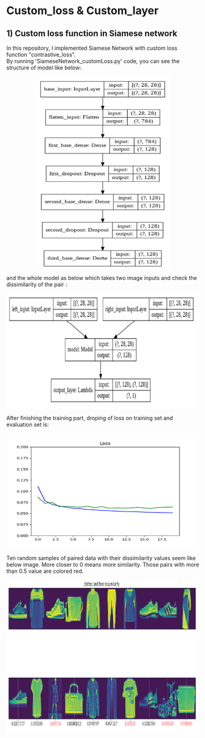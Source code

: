 # Custom_loss & Custom_layer

## 1) Custom loss function in Siamese network  
In this repository, I implemented Siamese Network with custom loss function "contrastive_loss".  
By running 'SiameseNetwork_customLoss.py' code, you can see the structure of model like below:  
<p align="center">
<img src="image/model_layers.png" height=500 width=350>  
</p>

and the whole model as below which takes two image inputs and check the dissimilarity of the pair :  
<p align="center">
<img src="image/Siamese.png" height=300 width=600>  
</p>  

After finishing the training part, droping of loss on training set and evaluation set is: 
<p align="center">
<img src="image/Loss.png" height=300 width=500>  
</p>

Ten random samples of paired data with their dissimilarity values seem like below image. More closer to 0 means more similarity. Those pairs with more than 0.5 value are colored red.  
<p align="center">
<img src="image/display_image.png" height=400 width=900>
</p>
